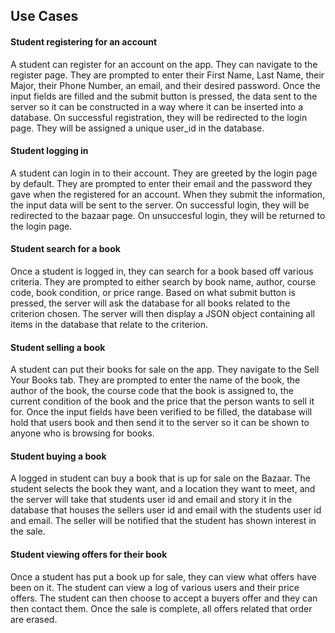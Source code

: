 ## Use Cases 

#### Student registering for an account
A student can register for an account on the app. They can navigate to the register page. They are
prompted to enter their First Name, Last Name, their Major, their Phone Number, an email, and their desired password. Once the input fields are filled and the submit button is pressed, the data sent to the server so it can be constructed in a way where it can be inserted into a database. On successful registration, they will be redirected to the login page. They will be assigned a unique user_id in the database.

#### Student logging in
A student can login in to their account. They are greeted by the login page by default. They are prompted to enter their email and the password they gave when the registered for an account. When they submit the information, the input data will be sent to the server. On successful login, they will be redirected to the bazaar page. On unsuccesful login, they will be returned to the login page.


#### Student search for a book
Once a student is logged in, they can search for a book based off various criteria. They are prompted to either search by book name, author, course code, book condition, or price range. Based on what submit button is pressed, the server will ask the database for all books related to the criterion chosen. The server will then display a JSON object containing all items in the database that relate to the criterion. 

#### Student selling a book
A student can put their books for sale on the app. They navigate to the Sell Your Books tab. They are prompted to enter 
the name of the book, the author of the book, the course code that the book is assigned to, the current condition of the book and the price that the person wants to sell it for. Once the input fields have been verified to be filled, the database will hold that users book and then send it to the server so it can be shown to anyone who is browsing for books. 

#### Student buying a book
A logged in student can buy a book that is up for sale on the Bazaar. The student selects the book they want, and a location they want to meet, and the server will take that students user id and email and story it in the database that houses the sellers user id and email with the students user id and email. The seller will be notified that the student has shown interest in the sale. 


#### Student viewing offers for their book
Once a student has put a book up for sale, they can view what offers have been on it. The student can view a log of various users and their price offers. The student can then choose to accept a buyers offer and they can then contact them. Once the sale is complete, all offers related that order are erased. 